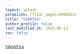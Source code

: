 ```yaml
---
layout: splash
permalink: /float_pages/5906554/
title: "5906554"
author_profile: false
last_modified_at: 2025-06-13
toc: false
---
```

 
5906554
